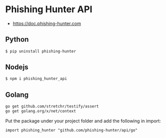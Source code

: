 # Phishing Hunter API

* https://doc.phishing-hunter.com

## Python
```bash
$ pip uninstall phishing-hunter
```

## Nodejs
```bash
$ npm i phishing_hunter_api
```

## Golang
```bash
go get github.com/stretchr/testify/assert
go get golang.org/x/net/context
```

Put the package under your project folder and add the following in import:

```golang
import phishing_hunter "github.com/phishing-hunter/api/go"
```
